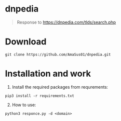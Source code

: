 # dnpedia

> Response to https://dnpedia.com/tlds/search.php

# Download

```console
git clone https://github.com/AmaSus01/dnpedia.git
```
# Installation and work
1. Install the required packages from requrements:
```console
pip3 install -r requirements.txt
```
2. How to use:

```console
python3 responce.py -d <domain>
```
